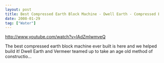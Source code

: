 ```yaml
---
layout: post
title: Best Compressed Earth Block Machine - Dwell Earth - Compressed Earth Block Experts .m4v
date: 2008-01-29
tag: ["Water"]
---
```


http://www.youtube.com/watch?v=lAdZmlwmveQ  

The best compressed earth block machine ever built is here and we helped build it! Dwell Earth and Vermeer teamed up to take an age old method of constructio...
